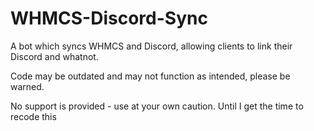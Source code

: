 # WHMCS-Discord-Sync
A bot which syncs WHMCS and Discord, allowing clients to link their Discord and whatnot.

Code may be outdated and may not function as intended, please be warned.

No support is provided - use at your own caution. Until I get the time to recode  this
